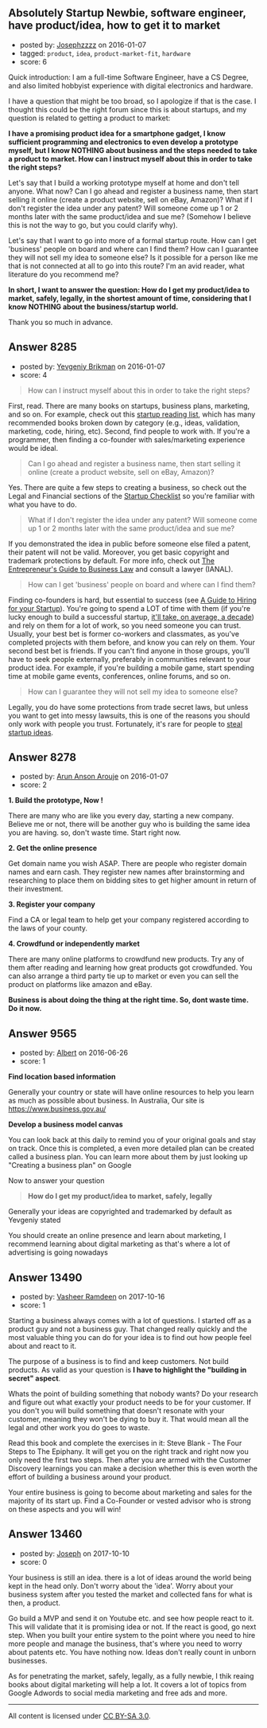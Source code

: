 ## Absolutely Startup Newbie, software engineer, have product/idea, how to get it to market

- posted by: [Josephzzzz](https://stackexchange.com/users/2967521/josephzzzz) on 2016-01-07
- tagged: `product`, `idea`, `product-market-fit`, `hardware`
- score: 6

Quick introduction: I am a full-time Software Engineer, have a CS Degree, and also limited hobbyist experience with digital electronics and hardware.

I have a question that might be too broad, so I apologize if that is the case. I thought this could be the right forum since this is about startups, and my question is related to getting a product to market:

**I have a promising product idea for a smartphone gadget, I know sufficient programming and electronics to even develop a prototype myself, but I know NOTHING about business and the steps needed to take a product to market. 
How can I instruct myself about this in order to take the right steps?**

Let's say that I build a working prototype myself at home and don't tell anyone. What now? Can I go ahead and register a business name, then start selling it online (create a product website, sell on eBay, Amazon)? What if I don't register the idea under any patent? Will someone come up 1 or 2 months later with the same product/idea and sue me? (Somehow I believe this is not the way to go, but you could clarify why).

Let's say that I want to go into more of a formal startup route. How can I get 'business' people on board and where can I find them? How can I guarantee they will not sell my idea to someone else? Is it possible for a person like me that is not connected at all to go into this route? I'm an avid reader, what literature do you recommend me?

**In short, I want to answer the question: How do I get my product/idea to market, safely, legally, in the shortest amount of time, considering that I know NOTHING about the business/startup world.**

Thank you so much in advance.




## Answer 8285

- posted by: [Yevgeniy Brikman](https://stackexchange.com/users/223985/yevgeniy-brikman) on 2016-01-07
- score: 4

> How can I instruct myself about this in order to take the right steps?

First, read. There are many books on startups, business plans, marketing, and so on. For example, check out this [startup reading list](http://www.hello-startup.net/resources/recommended-reading/), which has many recommended books broken down by category (e.g., ideas, validation, marketing, code, hiring, etc). Second, find people to work with. If you're a programmer, then finding a co-founder with sales/marketing experience would be ideal. 

> Can I go ahead and register a business name, then start selling it online (create a product website, sell on eBay, Amazon)?

Yes. There are quite a few steps to creating a business, so check out the Legal and Financial sections of the [Startup Checklist](http://www.atomic-squirrel.net/startup-checklist/) so you're familiar with what you have to do.

> What if I don't register the idea under any patent? Will someone come up 1 or 2 months later with the same product/idea and sue me?

If you demonstrated the idea in public before someone else filed a patent, their patent will not be valid. Moreover, you get basic copyright and trademark protections by default. For more info, check out [The Entrepreneur's Guide to Business Law](http://www.amazon.com/The-Entrepreneurs-Guide-Business-Edition/dp/0538466464) and consult a lawyer (IANAL).

> How can I get 'business' people on board and where can I find them?

Finding co-founders is hard, but essential to success (see [A Guide to Hiring for your Startup](http://www.ybrikman.com/writing/2015/05/07/guide-to-hiring-for-your-startup/)). You're going to spend a LOT of time with them (if you're lucky enough to build a successful startup, [it'll take, on average, a decade](https://www.oreilly.com/ideas/taking-the-plunge)) and rely on them for a lot of work, so you need someone you can trust. Usually, your best bet is former co-workers and classmates, as you've completed projects with them before, and know you can rely on them. Your second best bet is friends. If you can't find anyone in those groups, you'll have to seek people externally, preferably in communities relevant to your product idea. For example, if you're building a mobile game, start spending time at mobile game events, conferences, online forums, and so on. 

> How can I guarantee they will not sell my idea to someone else? 

Legally, you do have some protections from trade secret laws, but unless you want to get into messy lawsuits, this is one of the reasons you should only work with people you trust. Fortunately, it's rare for people to [steal startup ideas](https://www.quora.com/How-do-you-make-sure-that-someone-doesnt-steal-a-startup-idea-that-you-are-in-the-initial-stages-of-working-on/answer/Yevgeniy-Brikman). 


## Answer 8278

- posted by: [Arun Anson Arouje](https://stackexchange.com/users/3271170/arun-anson-arouje) on 2016-01-07
- score: 2

**1. Build the prototype, Now !**

There are many who are like you every day, starting a new company. Believe me or not, there will be another guy who is building the same idea you are having. so, don't waste time. Start right now.

**2. Get the online presence**

Get domain name you wish ASAP. There are people who register domain names and earn cash. They register new names after brainstorming and researching to place them on bidding sites to get higher amount in return of their investment.

**3. Register your company**

Find a CA or legal team to help get your company registered according to the laws of your county.

**4. Crowdfund or independently market**

There are many online platforms to crowdfund new products. Try any of them after reading and learning how great products got crowdfunded.
You can also arrange a third party tie up to market or even you can sell the product on platforms like amazon and eBay.

**Business is about doing the thing at the right time. So, dont waste time. Do it now.**


## Answer 9565

- posted by: [Albert](https://stackexchange.com/users/6882949/albert) on 2016-06-26
- score: 1

**Find location based information**

Generally your country or state will have online resources to help you learn as much as possible about business. In Australia, Our site is https://www.business.gov.au/

**Develop a business model canvas**

You can look back at this daily to remind you of your original goals and stay on track. Once this is completed, a even more detailed plan can be created called a business plan. You can learn more about them by just looking up "Creating a business plan" on Google

Now to answer your question 

> **How do I get my product/idea to market, safely, legally**

Generally your ideas are copyrighted and trademarked by default as Yevgeniy stated

You should create an online presence and learn about marketing, I recommend learning about digital marketing as that's where a lot of advertising is going nowadays


## Answer 13490

- posted by: [Vasheer Ramdeen](https://stackexchange.com/users/6845962/vasheer-ramdeen) on 2017-10-16
- score: 1

Starting a business always comes with a lot of questions. I started off as a product guy and not a business guy. That changed really quickly and the most valuable thing you can do for your idea is to find out how people feel about and react to it.

The purpose of a business is to find and keep customers. Not build products. As valid as your question is **I have to highlight the "building in secret" aspect**.

Whats the point of building something that nobody wants? Do your research and figure out what exactly your product needs to be for your customer. If you don't you will build something that doesn't resonate with your customer, meaning they won't be dying to buy it. That would mean all the legal and other work you do goes to waste. 

Read this book and complete the exercises in it: Steve Blank - The Four Steps to The Epiphany. It will get you on the right track and right now you only need the first two steps. Then after you are armed with the Customer Discovery learnings you can make a decision whether this is even worth the effort of building a business around your product.

Your entire business is going to become about marketing and sales for the majority of its start up. Find a Co-Founder or vested advisor who is strong on these aspects and you will win!


## Answer 13460

- posted by: [Joseph](https://stackexchange.com/users/8367900/joseph) on 2017-10-10
- score: 0

Your business is still an idea. there is a lot of ideas around the world being kept in the head only. Don't worry about the 'idea'. Worry about your business system after you tested the market and collected fans for what is then, a product. 

Go build a MVP and send it on Youtube etc. and see how people react to it. This will validate that it is promising idea or not. If the react is good, go next step. When you built your entire system to the point where you need to hire more people and manage the business, that's where you need to worry about patents etc. You have nothing now. Ideas don't really count in unborn businesses. 

As for penetrating the market, safely, legally, as a fully newbie,  I thik reaing books about digital marketing will help a lot. It covers a lot of topics from Google Adwords to social media marketing and free ads and more. 



---

All content is licensed under [CC BY-SA 3.0](https://creativecommons.org/licenses/by-sa/3.0/).
